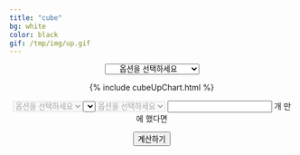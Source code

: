 ```yaml
---
title: "cube"
bg: white
color: black
gif: /tmp/img/up.gif
---
```


<div style='text-align:center;'>

<select id='cubeUpSelect1' style='text-align-last:center;' onchange='changeCubeSelect1();'>
	<option value='NULL'>옵션을 선택하세요</option>
	<option value='RED'>RED CUBE</option>
	<option value='BLACK'>BLACK CUBE</option>
	<option value='ADDITIONAL'>ADDITIONAL CUBE</option>
	<option value='QUESTIONABLE'>QUESTIONABLE CUBE</option>
	<option value='EXPERT'>EXPERT CUBE</option>
	<option value='MASTER'>MASTER CUBE</option>
</select>

<br>

<div>

<canvas id='cubeUpChart'></canvas>

{% include cubeUpChart.html %}

<select id='cubeUpSelect2' disabled>
	<option value='NULL'>옵션을 선택하세요</option>
<select>

<span>
cube 로
</span>

<select id='cubeUpSelect3' disabled>
	<option value='NULL'>옵션을 선택하세요</option>
</select>

<input type='text' id='cubeUpNumberText'>

<span>
개 만에 했다면
</span>

<button id='cubeUpNumberButton' onclick='cubeUpNumberCal()'>계산하기</button>

<br>

<span id='cubeUpNumberResultText'>
</span>


<script>
function changeCubeSelect1(){
	var cubeUpSelect1 = document.getElementById('cubeUpSelect1');
	var cubeUpSelect2 = document.getElementById('cubeUpSelect2');
	var cubeUpSelect3 = document.getElementById('cubeUpSelect3');

	var cubeUpSelect1Value = cubeUpSelect1.options[cubeUpSelect1.selectedIndex].value;

	var selectOption2 = '';
	var selectOption3 = '';

	cubeUpConfigDataDatasetsHiddenFalse();

	switch(cubeUpSelect1Value){
		case 'RED':
			selectOption2 = cubeOption.RED;
			selectOption3 = cubeOption.red;
			break;
		case 'BLACK':
			selectOption2 = cubeOption.BLACK;
			selectOption3 = cubeOption.black;
			break;
		case 'ADDITIONAL':
			selectOption2 = cubeOption.ADDITIONAL;
			selectOption3 = cubeOption.additional;
			break;
		case 'QUESTIONABLE':
			selectOption2 = cubeOption.QUESTIONABLE;
			selectOption3 = cubeOption.questionable;
			break;
		case 'EXPERT':
			selectOption2 = cubeOption.EXPERT;
			selectOption3 = cubeOption.expert;
			break;
		case 'MASTER':
			selectOption2 = cubeOption.MASTER;
			selectOption3 = cubeOption.master;
			break;
		case 'NULL':
			selectOption2 = cubeOption.empty;
			selectOption3 = cubeOption.empty;
			break;
	}
	
	cubeUpSelect2.selectedIndex = 0;

	if(cubeUpSelect1Value == 'NULL'){
		cubeUpSelect2.disabled = 
		cubeUpSelect3.disabled = true;
	}
	else{
		cubeUpSelect2.disabled = 
		cubeUpSelect3.disabled = false;
	}

	cubeUpSelect2.options.length = 
	cubeUpSelect3.options.length = 0;

	for(var i = 0;i < selectOption2.length;i++){
		var seOption = document.createElement('option');
		seOption.text = selectOption2[i];
		seOption.value = selectOption2[i];
		cubeUpSelect2.append(seOption);
	}

	for(var i = 0;i < selectOption3.length;i++){
		var seOption = document.createElement('option');
		seOption.text = selectOption3[i];
		seOption.value = selectOption3[i];
		cubeUpSelect3.append(seOption);
	}


	if(cubeUpSelect1Value == 'NULL'){
		cubeUpConfig.data.datasets.splice(0,100);
		myChart2.update();
	}
	else if(cubeUpSelect1Value == 'RED'){
		cubeUpConfig.data.datasets.splice(0,100);
		myChart2.update();

		cubeUpConfig.data.datasets.push(RERedDataset2);
		cubeUpConfig.data.datasets.push(RERedMDataset2);
	
		cubeUpConfig.data.datasets.push(EURedDataset2);
		cubeUpConfig.data.datasets.push(EURedMDataset2);

		cubeUpConfig.data.datasets.push(ULRedDataset2);
		cubeUpConfig.data.datasets.push(ULRedMDataset2);

		cubeUpConfig.data.datasets[1].hidden = 
		cubeUpConfig.data.datasets[3].hidden = 
		cubeUpConfig.data.datasets[5].hidden = true;

		myChart2.update();
	}
	else if(cubeUpSelect1Value == 'BLACK'){
		cubeUpConfig.data.datasets.splice(0,100);
		myChart2.update();

		cubeUpConfig.data.datasets.push(REBlackDataset2);
		cubeUpConfig.data.datasets.push(REBlackMDataset2);

		cubeUpConfig.data.datasets.push(EUBlackDataset2);
		cubeUpConfig.data.datasets.push(EUBlackMDataset2);

		cubeUpConfig.data.datasets.push(ULBlackDataset2);
		cubeUpConfig.data.datasets.push(ULBlackMDataset2);

		cubeUpConfig.data.datasets[1].hidden =
		cubeUpConfig.data.datasets[3].hidden =
		cubeUpConfig.data.datasets[5].hidden = true;

		myChart2.update();
	}
	else if(cubeUpSelect1Value == 'ADDITIONAL'){
		cubeUpConfig.data.datasets.splice(0,100);
		myChart2.update();

		cubeUpConfig.data.datasets.push(REAdditionalDataset2);
		cubeUpConfig.data.datasets.push(REAdditionalMDataset2);

		cubeUpConfig.data.datasets.push(EUAdditionalDataset2);
		cubeUpConfig.data.datasets.push(EUAdditionalMDataset2);

		cubeUpConfig.data.datasets.push(ULAdditionalDataset2);
		cubeUpConfig.data.datasets.push(ULAdditionalMDataset2);

		cubeUpConfig.data.datasets[1].hidden =
		cubeUpConfig.data.datasets[3].hidden =
		cubeUpConfig.data.datasets[5].hidden = true;

		myChart2.update();
	}
	else if(cubeUpSelect1Value == 'QUESTIONABLE'){
		cubeUpConfig.data.datasets.splice(0,100);
		myChart2.update();
		
		cubeUpConfig.data.datasets.push(REQuestionableDataset2);
		cubeUpConfig.data.datasets.push(REQuestionableMDataset2);

		cubeUpConfig.data.datasets[1].hidden = true;

		myChart2.update();
	}
	else if(cubeUpSelect1Value == 'EXPERT'){
		cubeUpConfig.data.datasets.splice(0,100);
		myChart2.update();

		cubeUpConfig.data.datasets.push(REExpertDataset2);
		cubeUpConfig.data.datasets.push(REExpertMDataset2);

		cubeUpConfig.data.datasets.push(EUExpertDataset2);
		cubeUpConfig.data.datasets.push(EUExpertMDataset2);

		cubeUpConfig.data.datasets[1].hidden = 
		cubeUpConfig.data.datasets[3].hidden = true;

		myChart2.update();
	}
	else if(cubeUpSelect1Value == 'MASTER'){
		cubeUpConfig.data.datasets.splice(0,100);
		myChart2.update();

		cubeUpConfig.data.datasets.push(REMasterDataset2);
		cubeUpConfig.data.datasets.push(REMasterMDataset2);

		cubeUpConfig.data.datasets.push(EUMasterDataset2);
		cubeUpConfig.data.datasets.push(EUMasterMDataset2);

		cubeUpConfig.data.datasets.push(ULMasterDataset2);
		cubeUpConfig.data.datasets.push(ULMasterMDataset2);

		cubeUpConfig.data.datasets[1].hidden = 
		cubeUpConfig.data.datasets[3].hidden = 
		cubeUpConfig.data.datasets[5].hidden = true;

		myChart2.update();
	}
};

function cubeUpConfigDataDatasetsHiddenTrue(){
	for(var i = 0;i < cubeUpConfig.data.datasets.length;i++)
		cubeUpConfig.data.datasets[i].hidden = true;
};

function cubeUpConfigDataDatasetsHiddenFalse(){
	for(var i = 0;i < cubeUpConfig.data.datasets.length;i++)
		cubeUpConfig.data.datasets[i].hidden = false;
};

function cubeUpNumberCal(){
	var cubeUpSelect1 = document.getElementById('cubeUpSelect1');
	var cubeUpSelect2 = document.getElementById('cubeUpSelect2');
	var cubeUpSelect3 = document.getElementById('cubeUpSelect3');

	var cubeUpSelect2Value = cubeUpSelect2.options[cubeUpSelect2.selectedIndex].value;
	var cubeUpSelect3Value = cubeUpSelect3.options[cubeUpSelect3.selectedIndex].value;

	var cubeUpNumberText = document.getElementById('cubeUpNumberText');
	var cubeUpNumberResultText = document.getElementById('cubeUpNumberResultText');

	var avText = '';
	var rankText = 0;
	var avTextM = '';
	var rankTextM = 0;

	if(cubeUpSelect2Value != 'NULL') cubeUpConfigDataDatasetsHiddenTrue();

	myChart2.update();

	console.log(cubeUpNumberText.value);

	if(cubeUpSelect2Value == 'NULL'){}
	else if(cubeUpSelect2Value == 'red'){
		if(cubeUpSelect3Value == 're'){
			avText = AvRedRE/1000;
			avTextM = AvRedREM/1000;

			cubeUpConfig.data.datasets[0].hidden = 
			cubeUpConfig.data.datasets[1].hidden = false;

			for(var i = 0;i <= Number(cubeUpNumberText.value);i++){
				if(!isNaN(dataRedRE[i])) rankText = dataRedRE[i];
				if(i > 1010) break;
			}
			for(var i = 0;i <= Number(cubeUpNumberText.value);i++){
				if(!isNaN(dataRedREM[i])) rankTextM = dataRedREM[i];
				if(i > 1010) break;
			}
		}
		else if(cubeUpSelect3Value == 'eu'){
			avText = AvRedEU/1000;
			avTextM = AvRedEUM/1000;

			cubeUpConfig.data.datasets[2].hidden = 
			cubeUpConfig.data.datasets[3].hidden = false;

			for(var i = 0;i <= Number(cubeUpNumberText.value);i++){
				if(!isNaN(dataRedEU[i])) rankText = dataRedEU[i];
				if(i > 1010) break;
			}
			for(var i = 0;i <= Number(cubeUpNumberText.value);i++){
				if(!isNaN(dataRedEUM[i])) rankTextM = dataRedEUM[i];
				if(i > 1010) break;
			}
		}
		else if(cubeUpSelect3Value == 'ul'){
			avText = AvRedUL/1000;
			avTextM = AvRedULM/1000;

			cubeUpConfig.data.datasets[4].hidden = 
			cubeUpConfig.data.datasets[5].hidden = false;

			for(var i = 0;i <= Number(cubeUpNumberText.value);i++){
				if(!isNaN(dataRedUL[i])) rankText = dataRedUL[i];
				if(i > 1010) break;
			}
			for(var i = 0;i <= Number(cubeUpNumberText.value);i++){
				if(!isNaN(dataRedULM[i])) rankTextM = dataRedULM[i];
				if(i > 1010) break;
			}
		}
	}
	else if(cubeUpSelect2Value == 'black'){
		if(cubeUpSelect3Value == 're'){
			avText = AvBlackRE/1000;
			avTextM = AvBlackREM/1000;

			cubeUpConfig.data.datasets[0].hidden = 
			cubeUpConfig.data.datasets[1].hidden = false;

			for(var i = 0;i <= Number(cubeUpNumberText.value);i++){
				if(!isNaN(dataBlackRE[i])) rankText = dataBlackRE[i];
				if(i > 1010) break;
			}
			for(var i = 0;i <= Number(cubeUpNumberText.value);i++){
				if(!isNaN(dataBlackREM[i])) rankTextM = dataBlackREM[i];
				if(i > 1010) break;
			}
		}
		else if(cubeUpSelect3Value == 'eu'){}
		else if(cubeUpSelect3Value == 'ul'){}
	}
	else if(cubeUpSelect2Value == 'additional'){
		if(cubeUpSelect3Value == 're'){}
		else if(cubeUpSelect3Value == 'eu'){}
		else if(cubeUpSelect3Value == 'ul'){}
	}
	else if(cubeUpSelect2Value == 'questionable'){
		if(cubeUpSelect3Value == 're'){}
	}
	else if(cubeUpSelect2Value == 'expert'){
		if(cubeUpSelect3Value == 're'){}
		else if(cubeUpSelect3Value == 'eu'){}
	}
	else if(cubeUpSelect2Value == 'master'){
		if(cubeUpSelect3Value == 're'){}
		else if(cubeUpSelect3Value == 'eu'){}
		else if(cubeUpSelect3Value == 'ul'){}
	}

	myChart2.update();
	cubeUpNumberResultText.innerText = avText + '\n' + rankText + '\n' + avTextM + '\n' + rankTextM;
};

</script>



</div>
